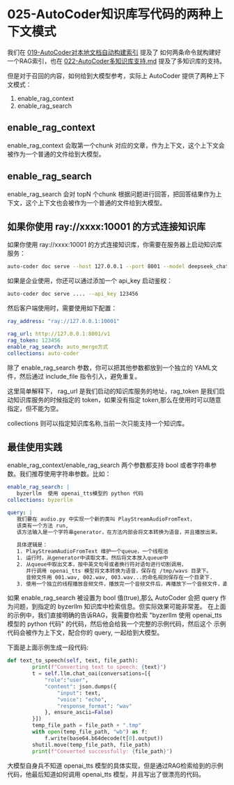 # 025-AutoCoder知识库写代码的两种上下文模式

我们在 [019-AutoCoder对本地文档自动构建索引](./019-AutoCoder%E5%AF%B9%E6%9C%AC%E5%9C%B0%E6%96%87%E6%A1%A3%E8%87%AA%E5%8A%A8%E6%9E%84%E5%BB%BA%E7%B4%A2%E5%BC%95.md) 提及了
如何两条命令就构建好一个RAG索引，也在 [022-AutoCoder多知识库支持.md](./022-AutoCoder%E5%A4%9A%E7%9F%A5%E8%AF%86%E5%BA%93%E6%94%AF%E6%8C%81.md)
提及了多知识库的支持。

但是对于召回的内容，如何给到大模型参考，实际上  AutoCoder 提供了两种上下文模式：

1. enable_rag_context
2. enable_rag_search

## enable_rag_context

enable_rag_context 会取第一个chunk 对应的文章，作为上下文，这个上下文会被作为一个普通的文件给到大模型。

## enable_rag_search

enable_rag_search 会对 topN 个chunk 根据问题进行回答，把回答结果作为上下文，这个上下文也会被作为一个普通的文件给到大模型。

## 如果你使用 ray://xxxx:10001 的方式连接知识库

如果你使用 ray://xxxx:10001 的方式连接知识库，你需要在服务器上启动知识库服务：

```bash
auto-coder doc serve --host 127.0.0.1 --port 8001 --model deepseek_chat --emb_model gpt_emb  --collection auto-coder
```

如果是企业使用，你还可以通过添加一个 api_key 启动鉴权：

```bash
auto-coder doc serve .... --api_key 123456
```            

然后客户端使用时，需要使用如下配置：

```yaml
ray_address: "ray://127.0.0.1:10001"

rag_url: http://127.0.0.1:8001/v1
rag_token: 123456
enable_rag_search: auto_merge方式
collections: auto-coder
```

除了 enable_rag_search 参数，你可以把其他参数都放到一个独立的 YAML文件，然后通过 include_file 指令引入，避免重复。

这里简单解释下， rag_url 是我们启动的知识库服务的地址，rag_token 是我们启动知识库服务的时候指定的 token，如果没有指定 token,那么在使用时可以随意指定，但不能为空。

collections 则可以指定知识库名称,当前一次只能支持一个知识库。

## 最佳使用实践

enable_rag_context/enable_rag_search 两个参数都支持 bool 或者字符串参数。我们推荐使用字符串参数。比如：

```yml
enable_rag_search: | 
   byzerllm  使用 openai_tts模型的 python 代码
collections: byzerllm

query: | 
   我们要在 audio.py 中实现一个新的类叫 PlayStreamAudioFromText，
   该类有一个方法 run,
   该方法输入是一个字符串generator，在方法内部会将文本转换为语音，并且播放出来。
   
   具体逻辑是：
   1. PlayStreamAudioFromText 维护一个queue，一个线程池
   1. 运行时，从generator中读取文本，然后将文本放入queue中
   2. 从queue中取出文本，按中英文句号或者换行符对语句进行切割调用，
      并行调用 openai_tts 模型将文本转换为语音，保存在 /tmp/wavs 目录下。
      音频文件用 001.wav, 002.wav, 003.wav...的命名规则保存在一个目录下.
   3. 使用一个独立的线程播放音频文件，播放完一个音频文件后，再播放下一个音频文件，直到播放完毕。   
```

如果 enable_rag_search 被设置为 bool 值(true),那么 AutoCoder 会把 query 作为问题，到指定的 byzerllm 知识库中检索信息。但实际效果可能非常差。
在上面的示例中，我们直接明确的告诉RAG，我需要你检索 "byzerllm  使用 openai_tts模型的 python 代码" 的代码，然后他会给我一个完整的示例代码，然后这个
示例代码会被作为上下文，配合你的 query, 一起给到大模型。

下面是上面示例生成一段代码:

```python
def text_to_speech(self, text, file_path):
        print(f"Converting text to speech: {text}")
        t = self.llm.chat_oai(conversations=[{
            "role":"user",
            "content": json.dumps({
                "input": text,
                "voice": "echo",
                "response_format": "wav"
            }, ensure_ascii=False)
        }])
        temp_file_path = file_path + ".tmp"
        with open(temp_file_path, "wb") as f:
            f.write(base64.b64decode(t[0].output))
        shutil.move(temp_file_path, file_path)
        print(f"Converted successfully: {file_path}") 
```

大模型自身兵不知道 openai_tts 模型的具体实现，但是通过RAG检索给到的示例代码，他最后知道如何调用 openai_tts 模型，并且写出了很漂亮的代码。

